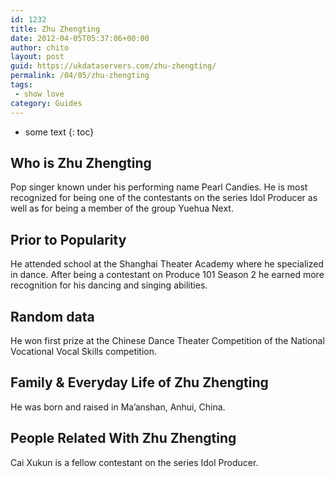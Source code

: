 ```yaml
---
id: 1232
title: Zhu Zhengting
date: 2012-04-05T05:37:06+00:00
author: chito
layout: post
guid: https://ukdataservers.com/zhu-zhengting/
permalink: /04/05/zhu-zhengting
tags:
 - show love
category: Guides
---
```


* some text
{: toc}
          
          
## Who is  Zhu Zhengting
                  
                  
                  
Pop singer known under his performing name Pearl Candies. He is most recognized for being one of the contestants on the series Idol Producer as well as for being a member of the group Yuehua Next. 
                  
                
                
                
## Prior to Popularity 
                  
                  
                  
He attended school at the Shanghai Theater Academy where he specialized in dance. After being a contestant on Produce 101 Season 2 he earned more recognition for his dancing and singing abilities. 
                  
                
                
                
## Random data 
                  
                  
                  
He won first prize at the Chinese Dance Theater Competition of the National Vocational Vocal Skills competition. 
                  
                
                
                
## Family & Everyday Life of Zhu Zhengting
                  
                  
                  
He was born and raised in Ma&#8217;anshan, Anhui, China. 
                  
                
                
                
## People Related With  Zhu Zhengting
                  
                  
                  
Cai Xukun is a fellow contestant on the series Idol Producer. 
                  
                
              
            
          
          
          
    
    
  
